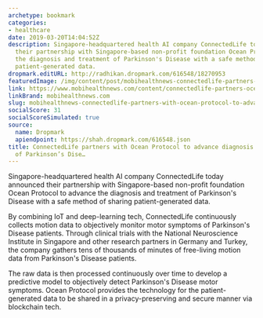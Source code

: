 ```yaml
---
archetype: bookmark
categories:
- healthcare
date: 2019-03-20T14:04:52Z
description: Singapore-headquartered health AI company ConnectedLife today announced
  their partnership with Singapore-based non-profit foundation Ocean Protocol to advance
  the diagnosis and treatment of Parkinson's Disease with a safe method of sharing
  patient-generated data.
dropmark.editURL: http://radhikan.dropmark.com/616548/18270953
featuredImage: /img/content/post/mobihealthnews-connectedlife-partners-with-ocean-protocol-to-advance-diagnosis-and-treatment-of-parkinson-s-dise.jpg
link: https://www.mobihealthnews.com/content/connectedlife-partners-ocean-protocol-advance-diagnosis-and-treatment-parkinson%E2%80%99s-disease
linkBrand: mobihealthnews.com
slug: mobihealthnews-connectedlife-partners-with-ocean-protocol-to-advance-diagnosis-and-treatment-of-parkinson-s-dise
socialScore: 31
socialScoreSimulated: true
source:
  name: Dropmark
  apiendpoint: https://shah.dropmark.com/616548.json
title: ConnectedLife partners with Ocean Protocol to advance diagnosis and treatment
  of Parkinson’s Dise…
---
```

Singapore-headquartered health AI company ConnectedLife today announced their partnership with Singapore-based non-profit foundation Ocean Protocol to advance the diagnosis and treatment of Parkinson's Disease with a safe method of sharing patient-generated data.

By combining IoT and deep-learning tech, ConnectedLife continuously collects motion data to objectively monitor motor symptoms of Parkinson's Disease patients. Through clinical trials with the National Neuroscience Institute in Singapore and other research partners in Germany and Turkey, the company gathers tens of thousands of minutes of free-living motion data from Parkinson's Disease patients.

The raw data is then processed continuously over time to develop a predictive model to objectively detect Parkinson's Disease motor symptoms. Ocean Protocol provides the technology for the patient-generated data to be shared in a privacy-preserving and secure manner via blockchain tech.

